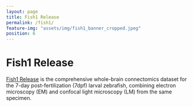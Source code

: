 ```yaml
---
layout: page
title: Fish1 Release
permalink: /fish1/
feature-img: "assets/img/fish1_banner_cropped.jpeg"
position: 6
---
```


# Fish1 Release

[Fish1 Release](https://fish1-release.storage.googleapis.com/index.html) is the comprehensive whole-brain connectomics dataset for the 7-day post-fertilization (7dpf) larval zebrafish, combining electron microscopy (EM) and confocal light microscopy (LM) from the same specimen. 

 
